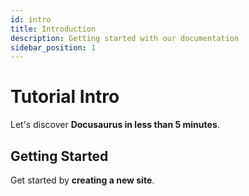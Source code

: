 ```yaml
---
id: intro
title: Introduction
description: Getting started with our documentation
sidebar_position: 1
---
```


# Tutorial Intro

Let's discover **Docusaurus in less than 5 minutes**.

## Getting Started

Get started by **creating a new site**.
